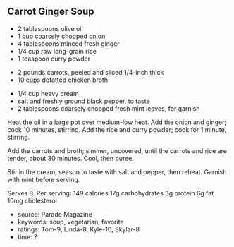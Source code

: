 Carrot Ginger Soup
------------------

- 2 tablespoons olive oil
- 1 cup coarsely chopped onion
- 4 tablespoons minced fresh ginger
- 1/4 cup raw long-grain rice
- 1 teaspoon curry powder
<!-- -->
- 2 pounds carrots, peeled and sliced 1/4-inch thick
- 10 cups defatted chicken broth
<!-- -->
- 1/4 cup heavy cream
- salt and freshly ground black pepper, to taste
- 2 tablespoons coarsely chopped fresh mint leaves, for garnish

Heat the oil in a large pot over medium-low heat.  Add the onion and
ginger; cook 10 minutes, stirring.  Add the rice and curry powder;
cook for 1 minute, stirring.

Add the carrots and broth; simmer, uncovered, until the carrots and
rice are tender, about 30 minutes.  Cool, then puree.

Stir in the cream, season to taste with salt and pepper, then reheat.
Garnish with mint before serving.

Serves 8.
Per serving:
  149 calories
  17g carbohydrates
  3g protein
  6g fat
  10mg cholesterol

- source: Parade Magazine
- keywords: soup, vegetarian, favorite
- ratings: Tom-9, Linda-8, Kyle-10, Skylar-8
- time: ?
